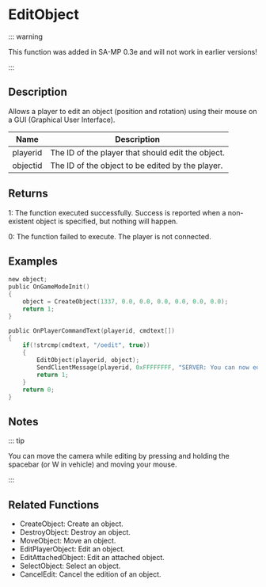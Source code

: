 # EditObject

::: warning

This function was added in SA-MP 0.3e and will not work in earlier versions!

:::

## Description

Allows a player to edit an object (position and rotation) using their mouse on a GUI (Graphical User Interface).

| Name     | Description                                       |
| -------- | ------------------------------------------------- |
| playerid | The ID of the player that should edit the object. |
| objectid | The ID of the object to be edited by the player.  |

## Returns

1: The function executed successfully. Success is reported when a non-existent object is specified, but nothing will happen.

0: The function failed to execute. The player is not connected.

## Examples

```c
new object;
public OnGameModeInit()
{
    object = CreateObject(1337, 0.0, 0.0, 0.0, 0.0, 0.0, 0.0);
    return 1;
}

public OnPlayerCommandText(playerid, cmdtext[])
{
    if(!strcmp(cmdtext, "/oedit", true))
    {
        EditObject(playerid, object);
        SendClientMessage(playerid, 0xFFFFFFFF, "SERVER: You can now edit the object!");
        return 1;
    }
    return 0;
}
```

## Notes

::: tip

You can move the camera while editing by pressing and holding the spacebar (or W in vehicle) and moving your mouse.

:::

## Related Functions

- CreateObject: Create an object.
- DestroyObject: Destroy an object.
- MoveObject: Move an object.
- EditPlayerObject: Edit an object.
- EditAttachedObject: Edit an attached object.
- SelectObject: Select an object.
- CancelEdit: Cancel the edition of an object.
